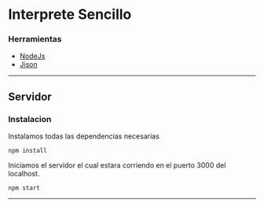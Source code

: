 # Interprete Sencillo 

### Herramientas 
- [NodeJs](https://nodejs.org/en/)
- [Jison](http://zaa.ch/jison/docs/)

---------

## Servidor 
### Instalacion

Instalamos todas las dependencias necesarias 
```
npm install 
```

Iniciamos el servidor el cual estara corriendo en el puerto 3000 del localhost.

```
npm start
``` 

---------